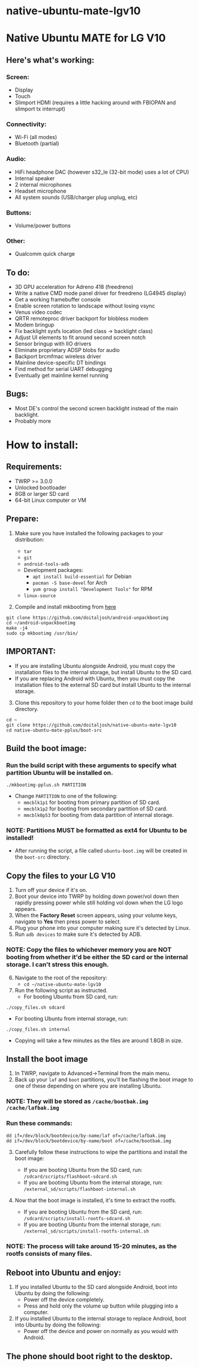 # native-ubuntu-mate-lgv10

# Native Ubuntu MATE for LG V10

## Here's what's working:
### Screen:
- Display
- Touch
- Slimport HDMI (requires a little hacking around with FBIOPAN and slimport tx interrupt)
### Connectivity:
- Wi-Fi (all modes)
- Bluetooth (partial)
### Audio:
- HiFi headphone DAC (however s32_le (32-bit mode) uses a lot of CPU)
- Internal speaker
- 2 internal microphones
- Headset microphone
- All system sounds (USB/charger plug unplug, etc)
### Buttons:
- Volume/power buttons
### Other:
- Qualcomm quick charge

## To do:
- 3D GPU acceleration for Adreno 418 (freedreno)
- Write a native CMD mode panel driver for freedreno (LG4945 display)
- Get a working framebuffer console
- Enable screen rotation to landscape without losing vsync
- Venus video codec
- QRTR remoteproc driver backport for blobless modem
- Modem bringup
- Fix backlight sysfs location (led class -> backlight class)
- Adjust UI elements to fit around second screen notch
- Sensor bringup with IIO drivers
- Eliminate proprietary ADSP blobs for audio
- Backport brcmfmac wireless driver
- Mainline device-specific DT bindings
- Find method for serial UART debugging
- Eventually get mainline kernel running

## Bugs:
- Most DE's control the second screen backlight instead of the main backlight.
- Probably more

# How to install:
## Requirements:
- TWRP >= 3.0.0
- Unlocked bootloader
- 8GB or larger SD card
- 64-bit Linux computer or VM

## Prepare:
1. Make sure you have installed the following packages to your distribution:
   - `tar`
   - `git`
   - `android-tools-adb`
   - Development packages:
     - `apt install build-essential` for Debian
     - `pacman -S base-devel` for Arch
     - `yum group install "Development Tools"` for RPM
   - `linux-source`

2. Compile and install mkbootimg from [here](https://github.com/doitaljosh/android-unpackbootimg)
```   
git clone https://github.com/doitaljosh/android-unpackbootimg
cd ~/android-unpackbootimg
make -j4
sudo cp mkbootimg /usr/bin/
```

## IMPORTANT:
- If you are installing Ubuntu alongside Android, you must copy the installation files to the internal storage, but install Ubuntu to the SD card.
- If you are replacing Android with Ubuntu, then you must copy the installation files to the external SD card but install Ubuntu to the internal storage.

3. Clone this repository to your home folder then `cd` to the boot image build directory.
```
cd ~
git clone https://github.com/doitaljosh/native-ubuntu-mate-lgv10
cd native-ubuntu-mate-pplus/boot-src
```

## Build the boot image:
### Run the build script with these arguments to specify what partition Ubuntu will be installed on.
```
./mkbootimg-pplus.sh PARTITION
```
- Change `PARTITION` to one of the following:
  - `mmcblk1p1` for booting from primary partition of SD card.
  - `mmcblk1p2` for booting from secondary partition of SD card.
  - `mmcblk0p53` for booting from data partition of internal storage.
### NOTE: Partitions MUST be formatted as ext4 for Ubuntu to be installed!
   - After running the script, a file called `ubuntu-boot.img` will be created in the `boot-src` directory.

## Copy the files to your LG V10
1. Turn off your device if it's on.
2. Boot your device into TWRP by holding down power/vol down then rapidly pressing power while still holding vol down when the LG logo appears.
3. When the **Factory Reset** screen appears, using your volume keys, navigate to **Yes** then press power to select.
4. Plug your phone into your computer making sure it's detected by Linux.
5. Run `adb devices` to make sure it's detected by ADB.
### NOTE: Copy the files to whichever memory you are NOT booting from whether it'd be either the SD card or the internal storage. I can't stress this enough.
6. Navigate to the root of the repository:
   - `cd ~/native-ubuntu-mate-lgv10`
7. Run the following script as instructed. 
   - For booting Ubuntu from SD card, run:
```
./copy_files.sh sdcard
```
   - For booting Ubuntu from internal storage, run:
```
./copy_files.sh internal
```
   - Copying will take a few minutes as the files are around 1.8GB in size.

## Install the boot image
1. In TWRP, navigate to Advanced->Terminal from the main menu.
2. Back up your `laf` and `boot` partitions, you'll be flashing the boot image to one of these depending on where you are installing Ubuntu.
### NOTE: They will be stored as `/cache/bootbak.img /cache/lafbak.img`
### Run these commands:
```
dd if=/dev/block/bootdevice/by-name/laf of=/cache/lafbak.img
dd if=/dev/block/bootdevice/by-name/boot of=/cache/bootbak.img
```
3. Carefully follow these instructions to wipe the partitions and install the boot image:
   - If you are booting Ubuntu from the SD card, run:
`/sdcard/scripts/flashboot-sdcard.sh`
   - If you are bootimg Ubuntu from the internal storage, run: 
`/external_sd/scripts/flashboot-internal.sh`

4. Now that the boot image is installed, it's time to extract the rootfs.
   - If you are booting Ubuntu from the SD card, run:
`/sdcard/scripts/install-rootfs-sdcard.sh`
   - If you are booting Ubuntu from the internal storage, run:
`/external_sd/scripts/install-rootfs-internal.sh`
### NOTE: The process will take around 15-20 minutes, as the rootfs consists of many files.

## Reboot into Ubuntu and enjoy:
1. If you installed Ubuntu to the SD card alongside Android, boot into Ubuntu by doing the following:
   - Power off the device completely.
   - Press and hold only the volume up button while plugging into a computer.
2. If you installed Ubuntu to the internal storage to replace Android, boot into Ubuntu by doing the following:
   - Power off the device and power on normally as you would with Android.

## The phone should boot right to the desktop.
